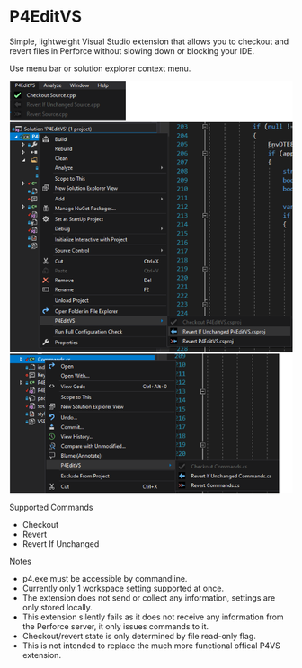 # P4EditVS

Simple, lightweight Visual Studio extension that allows you to checkout and revert files in Perforce without slowing down or blocking your IDE. 

Use menu bar or solution explorer context menu.

![alt text](Screenshot.png "Example")


Supported Commands
* Checkout
* Revert
* Revert If Unchanged

Notes
* p4.exe must be accessible by commandline.
* Currently only 1 workspace setting supported at once.
* The extension does not send or collect any information, settings are only stored locally. 
* This extension silently fails as it does not receive any information from the Perforce server, it only issues commands to it.
* Checkout/revert state is only determined by file read-only flag.
* This is not intended to replace the much more functional offical P4VS extension.
